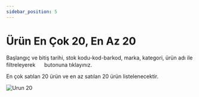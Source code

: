 ```yaml
---
sidebar_position: 5
---
```


# Ürün En Çok 20, En Az 20

Başlangıç ve bitiş tarihi, stok kodu-kod-barkod, marka, kategori, ürün adı ile filtreleyerek <img src="/img/butonlar/ara-buton-3.png" height="16"/> butonuna tıklayınız. 

En çok satılan 20 ürün ve en az satılan 20 ürün listelenecektir.

![Urun 20](/img/raporlar/urun-20.png)